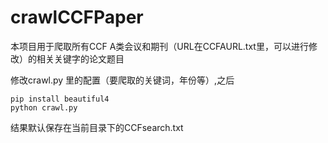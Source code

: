 # crawlCCFPaper
本项目用于爬取所有CCF A类会议和期刊（URL在CCFAURL.txt里，可以进行修改）的相关关键字的论文题目

 修改crawl.py 里的配置（要爬取的关键词，年份等）,之后
 ```
 pip install beautiful4
 python crawl.py
 ```
 结果默认保存在当前目录下的CCFsearch.txt
